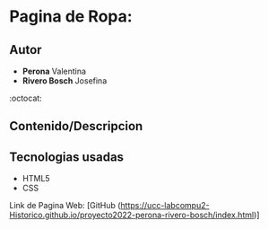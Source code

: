# Pagina de Ropa:


## Autor
* **Perona** Valentina
* **Rivero Bosch** Josefina

:octocat:

## Contenido/Descripcion

## Tecnologias usadas
* HTML5
* CSS





Link de Pagina Web: [GitHub (https://ucc-labcompu2-Historico.github.io/proyecto2022-perona-rivero-bosch/index.html)]


